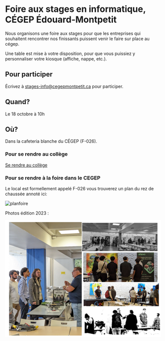 # Foire aux stages en informatique, CÉGEP Édouard-Montpetit

Nous organisons une foire aux stages pour que les entreprises qui souhaitent rencontrer nos finissants puissent venir le faire sur place au cégep.

Une table est mise à votre disposition, pour que vous puissiez y personnaliser votre kiosque (affiche, nappe, etc.).

## Pour participer

Écrivez à [stages-info@cegepmontpetit.ca](stages-info@cegepmontpetit.ca) pour participer.

## Quand?

Le 18 octobre à 10h

## Où?

Dans la cafeteria blanche du CÉGEP (F-026). 

### Pour se rendre au collège

[Se rendre au collège](https://www.cegepmontpetit.ca/cegep/a-propos-du-cegep/se-rendre)

### Pour se rendre à la foire dans le CEGEP

Le local est formellement appelé F-026 vous trouverez un plan du rez de chaussée annoté ici:

![planfoire](https://github.com/departement-info-cem/stages/assets/372085/91d44de2-fda6-4d01-a54c-6f0209c6e75f)

Photos édition 2023 :

![ pic](https://raw.githubusercontent.com/departement-info-cem/stages/main/assets/foire-2023.png)
